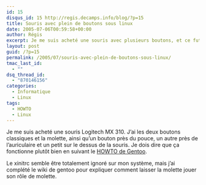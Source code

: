 ```yaml
---
id: 15
disqus_id: 15 http://regis.decamps.info/blog/?p=15
title: Souris avec plein de boutons sous linux
date: 2005-07-06T00:59:58+00:00
author: Régis
excerpt: Je me suis acheté une souris avec plusieurs boutons, et ce fut très simple à faire foncionner sous linux.
layout: post
guid: /?p=15
permalink: /2005/07/souris-avec-plein-de-boutons-sous-linux/
tmac_last_id:
  - ""
dsq_thread_id:
  - "870146156"
categories:
  - Informatique
  - Linux
tags:
  - HOWTO
  - Linux
---
```

Je me suis acheté une souris Logitech MX 310. J’ai les deux boutons classiques et la molette, ainsi qu’un bouton près du pouce, un autre près de l’auriculaire et un petit sur le dessus de la souris. Je dois dire que ça fonctionne plutôt bien en suivant le [HOWTO de Gentoo](http://gentoo-wiki.com/HOWTO_Mouse_Nav_Buttons). 

Le xinitrc semble être totalement ignoré sur mon système, mais j’ai complété le wiki de gentoo pour expliquer comment laisser la molette jouer son rôle de molette.
